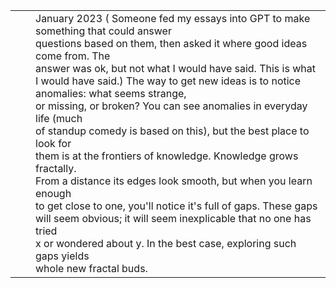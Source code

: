 <table><tr><td></td><td></td><td>January 2023 ( Someone fed my essays into GPT to make something that could answer<br/>questions based on them, then asked it where good ideas come from.  The<br/>answer was ok, but not what I would have said. This is what I would have said.) The way to get new ideas is to notice anomalies: what seems strange,<br/>or missing, or broken? You can see anomalies in everyday life (much<br/>of standup comedy is based on this), but the best place to look for<br/>them is at the frontiers of knowledge. Knowledge grows fractally.<br/>From a distance its edges look smooth, but when you learn enough<br/>to get close to one, you&#x27;ll notice it&#x27;s full of gaps. These gaps<br/>will seem obvious; it will seem inexplicable that no one has tried<br/>x or wondered about y. In the best case, exploring such gaps yields<br/>whole new fractal buds.</td></tr></table>